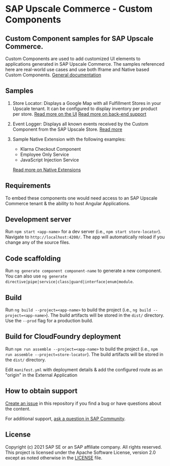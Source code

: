 # SAP Upscale Commerce - Custom Components

## Custom Component samples for SAP Upscale Commerce.

Custom Components are used to add customized UI elements to applications generated in SAP Upscale Commerce. The samples referenced here are real-world use cases and use both Iframe and Native based Custom Components. [General documentation](https://help.sap.com/viewer/a99d6fa0606f4f3cbf251e4e61f35feb/LATEST/en-US/f542f9dc2d744b28b471ca6f044d832c.html)

## Samples

1) Store Locator: Displays a Google Map with all Fulfillment Stores in your Upscale tenant. It can be configured to display inventory per product per store.
  [Read more on the UI](projects/store-locator/README.md)
  [Read more on back-end support](https://github.com/SAP-samples/upscale-commerce-external-application/tree/sample/store-locator-inventory-intermediary)
2) Event Logger: Displays all known events received by the Custom Component from the SAP Upscale Store. 
  [Read more](projects/event-logger/README.md)
3) Sample Native Extension with the following examples:
    - Klarna Checkout Component
    - Employee Only Service
    - JavaScript Injection Service
    
    [Read more on Native Extensions](projects/sample-native-extension/README.md)

## Requirements

To embed these components one would need access to an SAP Upscale Commerce tenant & the ability to host Angular Applications.

## Development server

Run `npm start <app-name>` for a dev server (i.e., `npm start store-locator`). Navigate to `http://localhost:4200/`. The app will automatically reload if you change any of the source files.

## Code scaffolding

Run `ng generate component component-name` to generate a new component. You can also use `ng generate directive|pipe|service|class|guard|interface|enum|module`.

## Build

Run `ng build --project=<app-name>` to build the project (i.e., `ng build --project=<app-name>`). The build artifacts will be stored in the `dist/` directory. Use the `--prod` flag for a production build.

## Build for CloudFoundry deployment

Run `npm run assemble --project=<app-name>` to build the project (i.e., `npm run assemble --project=store-locator`). The build artifacts will be stored in the `dist/` directory. 

Edit `manifest.yml` with deployment details & add the configured route as an "origin" in the External Application

## How to obtain support

[Create an issue](https://github.com/SAP-samples/<repository-name>/issues) in this repository if you find a bug or have questions about the content.
 
For additional support, [ask a question in SAP Community](https://answers.sap.com/questions/ask.html).

## License
Copyright (c) 2021 SAP SE or an SAP affiliate company. All rights reserved. This project is licensed under the Apache Software License, version 2.0 except as noted otherwise in the [LICENSE](LICENSES/Apache-2.0.txt) file.
